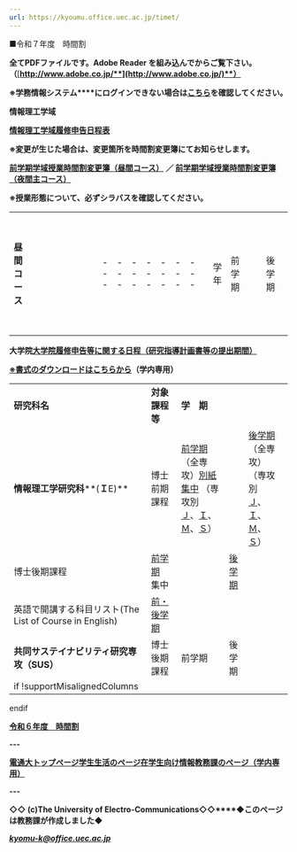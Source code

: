 ```yaml
---
url: https://kyoumu.office.uec.ac.jp/timet/
---
```


■令和７年度　時間割

**全てPDFファイルです。Adobe Reader を組み込んでからご覧下さい。（**[**http://www.adobe.co.jp/**](http://www.adobe.co.jp/)**）**

**※学務情報システム****にログインできない場合は**[**こちら**](http://kyoumu.office.uec.ac.jp/timet/INFOSS.pdf)**を確認してください。**

**情報理工学域**

**[情報理工学域履修申告日程表](http://kyoumu.office.uec.ac.jp/timet/gakuiki-risyu.pdf)**

**※変更が生じた場合は、変更箇所を時間割変更簿にてお知らせします。**

**[前学期学域授業時間割変更簿（昼間コース）](https://kyoumu.office.uec.ac.jp/timet/henkouA.pdf)** **／ [前学期学域授業時間割変更簿（夜間主コース）](https://kyoumu.office.uec.ac.jp/timet/henkouB.pdf)**

**※授業形態について、必ずシラバスを確認してください。**

|  |  |  |  |  |  |  |  |  |  |  |  |  |  |  |  |  |  |  |  |  |  |  |  |  |  |  |  |  |  |  |  |  |  |  |  |  |  |  |  |  |  |  |  |  |  |  |  |  |  |  |  |  |  |  |  |  |  |  |  |  |  |  |  |  |  |  |  |  |  |
| --- | --- | --- | --- | --- | --- | --- | --- | --- | --- | --- | --- | --- | --- | --- | --- | --- | --- | --- | --- | --- | --- | --- | --- | --- | --- | --- | --- | --- | --- | --- | --- | --- | --- | --- | --- | --- | --- | --- | --- | --- | --- | --- | --- | --- | --- | --- | --- | --- | --- | --- | --- | --- | --- | --- | --- | --- | --- | --- | --- | --- | --- | --- | --- | --- | --- | --- | --- | --- | --- |
| **昼間コース**   |  |  |  |  |  |  |  | | --- | --- | --- | --- | --- | --- | --- | | 学年 | 前学期 | | | 後学期 | | | | １年 | [１学期](https://kyoumu.office.uec.ac.jp/timet/A1.pdf) | [英語](https://kyoumu.office.uec.ac.jp/timet/English1.pdf) | [第二外国語](https://kyoumu.office.uec.ac.jp/timet/2gai1.pdf) | [２学期](https://kyoumu.office.uec.ac.jp/timet/A2.pdf) | [英語](https://kyoumu.office.uec.ac.jp/timet/English2.pdf) | [第二外国語](https://kyoumu.office.uec.ac.jp/timet/2gai2.pdf) | | ２年 | [３学期](https://kyoumu.office.uec.ac.jp/timet/A3.pdf) | [英語](https://kyoumu.office.uec.ac.jp/timet/English3.pdf) | | [４学期](https://kyoumu.office.uec.ac.jp/timet/A4.pdf) | [英語](https://kyoumu.office.uec.ac.jp/timet/English4.pdf) | | | ３年 | [５学期](https://kyoumu.office.uec.ac.jp/timet/A5.pdf) | [上級科目](https://kyoumu.office.uec.ac.jp/timet/jyoukyu7.pdf) | | [６学期](https://kyoumu.office.uec.ac.jp/timet/A6.pdf) | [上級科目](https://kyoumu.office.uec.ac.jp/timet/jyoukyu8.pdf) | | | ４年 | [７学期](https://kyoumu.office.uec.ac.jp/timet/A7.pdf) | [上級科目](https://kyoumu.office.uec.ac.jp/timet/jyoukyu7.pdf) | | [８学期](https://kyoumu.office.uec.ac.jp/timet/A8.pdf) | [上級科目](https://kyoumu.office.uec.ac.jp/timet/jyoukyu8.pdf) | | |  |  |  |  |  |  |  |     **大学院連携科目(４年)**     |  |  | | --- | --- | | [前学期](https://kyoumu.office.uec.ac.jp/timet/inrenkei1.pdf) | [後学期](https://kyoumu.office.uec.ac.jp/timet/inrenkei2.pdf) |      **集中講義**     |  |  | | --- | --- | | [前学期](https://kyoumu.office.uec.ac.jp/timet/syutyu1.pdf) | [後学期](https://kyoumu.office.uec.ac.jp/timet/syutyu2.pdf) |     **日本語・日本文化(留学生のみ)**     |  |  | | --- | --- | | [前学期](https://kyoumu.office.uec.ac.jp/timet/japanese1.pdf) | [後学期](https://kyoumu.office.uec.ac.jp/timet/japanese2.pdf) | | **夜間主コース**   |  |  |  | | --- | --- | --- | | 学年 | 前学期 | 後学期 | | １年 | [１学期](https://kyoumu.office.uec.ac.jp/timet/B1.pdf) | [２学期](https://kyoumu.office.uec.ac.jp/timet/B2.pdf) | | ２年 | [３学期](https://kyoumu.office.uec.ac.jp/timet/B3.pdf) | [４学期](https://kyoumu.office.uec.ac.jp/timet/B4.pdf) | | ３年 | [５学期](https://kyoumu.office.uec.ac.jp/timet/B5.pdf) | [６学期](https://kyoumu.office.uec.ac.jp/timet/B6.pdf) | | ４年 | [７学期](https://kyoumu.office.uec.ac.jp/timet/B7.pdf) | [８学期](https://kyoumu.office.uec.ac.jp/timet/B8.pdf) | | **教職・国際科目**    **教職科目**   |  |  | | --- | --- | | [前学期](https://kyoumu.office.uec.ac.jp/timet/kyousyoku1.pdf) | [後学期](https://kyoumu.office.uec.ac.jp/timet/kyousyoku2.pdf) |     **国際科目**   |  |  | | --- | --- | | [前学期](https://kyoumu.office.uec.ac.jp/timet/kokusai1.pdf) | [後学期](https://kyoumu.office.uec.ac.jp/timet/kokusai2.pdf) | |

**大学院**[**大学院履修申告等に関する日程（研究指導計画書等の提出期間）**](https://kyoumu.office.uec.ac.jp/timet/risyu-nittei.pdf)

[**※書式のダウンロードはこちらから**](http://kyoumu.office.uec.ac.jp/gakunai/)**（学内専用）**

|  |  |  |  |  |
| --- | --- | --- | --- | --- |
| **研究科名** | **対象課程等** | **学　期** | | |
| **情報理工学研究科****(****Ｉ****E)** | 博士前期課程 | [前学期](https://kyoumu.office.uec.ac.jp/timet/iemas-zen.pdf)（全専攻）[別紙](https://kyoumu.office.uec.ac.jp/timet/bessi.pdf)　[集中](https://kyoumu.office.uec.ac.jp/timet/ie-intensive-zen.pdf)  （専攻別　[Ｊ](https://kyoumu.office.uec.ac.jp/timet/iemas-j-zen.pdf)、[Ｉ](https://kyoumu.office.uec.ac.jp/timet/iemas-i-zen.pdf)、[Ｍ](https://kyoumu.office.uec.ac.jp/timet/iemas-m-zen.pdf)、[Ｓ](https://kyoumu.office.uec.ac.jp/timet/iemas-s-zen.pdf)） | | [後学期](https://kyoumu.office.uec.ac.jp/timet/iemas-kou.pdf)（全専攻）  （専攻別　[Ｊ](https://kyoumu.office.uec.ac.jp/timet/iemas-j-kou.pdf)、[Ｉ](https://kyoumu.office.uec.ac.jp/timet/iemas-i-kou.pdf)、[Ｍ](https://kyoumu.office.uec.ac.jp/timet/iemas-m-kou.pdf)、[Ｓ](https://kyoumu.office.uec.ac.jp/timet/iemas-s-kou.pdf)） |
| 博士後期課程 | [前学期](https://kyoumu.office.uec.ac.jp/timet/iedoc-zen.pdf)　集中 | | [後学期](https://kyoumu.office.uec.ac.jp/timet/iedoc-kou.pdf) |
| 英語で開講する科目リスト(The List of Course in English) | [前・後学期](https://kyoumu.office.uec.ac.jp/timet/ie-english.pdf) | | |
| **共同サステイナビリティ研究専攻（SUS）** | 博士後期課程 | 前学期 | 後学期 | |
if !supportMisalignedColumns|  |  |  |  |  |
endif

**[令和６年度　時間割](http://kyoumu.office.uec.ac.jp/timet/r6/index.html)**

**---**

[**電通大トップページ**](http://www.uec.ac.jp/)[**学生生活のページ**](http://www.uec.ac.jp/campus/index.html)[**在学生向け情報**](https://www.uec.ac.jp/students/)[**教務課のページ（学内専用）**](http://kyoumu.office.uec.ac.jp/gakunai/)

**---**

**◇◇ (c)The
University of Electro-Communications◇◇****◆このページは教務課が作成しました◆**

***kyomu-k@office.uec.ac.jp***